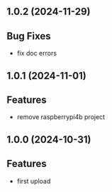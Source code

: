 ## 1.0.2 (2024-11-29)

## Bug Fixes

- fix doc errors

## 1.0.1 (2024-11-01)

## Features

- remove raspberrypi4b project

## 1.0.0 (2024-10-31)

## Features

- first upload

